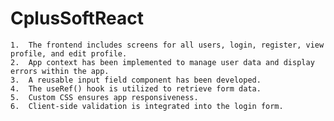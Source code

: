 # CplusSoftReact

    1.	The frontend includes screens for all users, login, register, view profile, and edit profile.
    2.	App context has been implemented to manage user data and display errors within the app.
    3.	A reusable input field component has been developed.
    4.	The useRef() hook is utilized to retrieve form data.
    5.	Custom CSS ensures app responsiveness.
    6.	Client-side validation is integrated into the login form.
